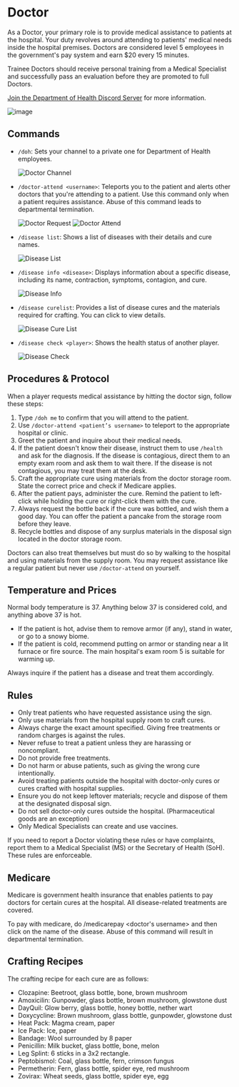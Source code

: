 # Doctor

As a Doctor, your primary role is to provide medical assistance to patients at the hospital. Your duty revolves around attending to patients' medical needs inside the hospital premises. Doctors are considered level 5 employees in the government's pay system and earn $20 every 15 minutes.

Trainee Doctors should receive personal training from a Medical Specialist and successfully pass an evaluation before they are promoted to full Doctors.

[Join the Department of Health Discord Server](https://discord.gg/7VYumh4cjn) for more information.

![image](https://media.discordapp.net/attachments/838356841217916989/1165658733905461288/2022-09-27_15.57.15.png?ex=6550e1cb&is=653e6ccb&hm=1cc9f1dce2205993dcc33c0acfc86a609e78ccb1ecd39c2ca41bfedf0fd85832&=&width=1266&height=671)

## Commands

- `/doh`: Sets your channel to a private one for Department of Health employees.
  
  ![Doctor Channel](https://cdn.discordapp.com/attachments/838356841217916989/1170356674083696771/1642189821432-png.png?ex=6558be97&is=65464997&hm=7878f17347f0c47c8a7883a01c34d31b2d6044be7696435678290cd762dddc78&)

- `/doctor-attend <username>`: Teleports you to the patient and alerts other doctors that you're attending to a patient. Use this command only when a patient requires assistance. Abuse of this command leads to departmental termination.
  
  ![Doctor Request](https://media.discordapp.net/attachments/838356841217916989/1170356773962653769/1642183036465-png.png?ex=6558beaf&is=654649af&hm=a4350c1bf8966703320c7aa141eb737ad1364e06c8719278695deec00a602e30&=&width=720&height=105)
  ![Doctor Attend](https://cdn.discordapp.com/attachments/838356841217916989/1170356687731970088/1642182314822-png.png?ex=6558be9a&is=6546499a&hm=bf2f647db9fc91043608e95a33c23a4ba2ebcd8f623136f42dcf7e92b27b5601&)

- `/disease list`: Shows a list of diseases with their details and cure names.
  
  ![Disease List](https://cdn.discordapp.com/attachments/838356841217916989/1170356700767858728/disease-list-png.png?ex=6558be9d&is=6546499d&hm=b51e45368806520cecc7e52f37a08561fc135b55019e4615f4a6ebc35cc2fd70&)

- `/disease info <disease>`: Displays information about a specific disease, including its name, contraction, symptoms, contagion, and cure.
   
  ![Disease Info](https://cdn.discordapp.com/attachments/838356841217916989/1170356716832047265/screenshot_162-png.png?ex=6558bea1&is=654649a1&hm=da189be04b8043c9b2380dd842a7e99d73529b254934195f8a4435339bd7a8e1&)

- `/disease curelist`: Provides a list of disease cures and the materials required for crafting. You can click to view details.
  
  ![Disease Cure List](https://cdn.discordapp.com/attachments/838356841217916989/1170356746682892360/screenshot_163-png.png?ex=6558bea8&is=654649a8&hm=dc7f83b599993fa29f81f715f3acb497e1af29d5714b1695555c2aa543276fd9&)
  
- `/disease check <player>`: Shows the health status of another player.
  
  ![Disease Check](https://cdn.discordapp.com/attachments/838356841217916989/1170356758322098176/screenshot_165-png.png?ex=6558beab&is=654649ab&hm=df77b20de177534e9698afa433e95c9127be852c7a5d9912802f1eaba33add44&)

## Procedures & Protocol

When a player requests medical assistance by hitting the doctor sign, follow these steps:

1. Type `/doh me` to confirm that you will attend to the patient.
2. Use `/doctor-attend <patient’s username>` to teleport to the appropriate hospital or clinic.
3. Greet the patient and inquire about their medical needs.
4. If the patient doesn't know their disease, instruct them to use `/health` and ask for the diagnosis. If the disease is contagious, direct them to an empty exam room and ask them to wait there. If the disease is not contagious, you may treat them at the desk.
5. Craft the appropriate cure using materials from the doctor storage room. State the correct price and check if Medicare applies.
6. After the patient pays, administer the cure. Remind the patient to left-click while holding the cure or right-click them with the cure.
7. Always request the bottle back if the cure was bottled, and wish them a good day. You can offer the patient a pancake from the storage room before they leave.
8. Recycle bottles and dispose of any surplus materials in the disposal sign located in the doctor storage room.

Doctors can also treat themselves but must do so by walking to the hospital and using materials from the supply room. You may request assistance like a regular patient but never use `/doctor-attend` on yourself.

## Temperature and Prices

Normal body temperature is 37. Anything below 37 is considered cold, and anything above 37 is hot.

- If the patient is hot, advise them to remove armor (if any), stand in water, or go to a snowy biome.
- If the patient is cold, recommend putting on armor or standing near a lit furnace or fire source. The main hospital's exam room 5 is suitable for warming up.

Always inquire if the patient has a disease and treat them accordingly.

## Rules

- Only treat patients who have requested assistance using the sign.
- Only use materials from the hospital supply room to craft cures.
- Always charge the exact amount specified. Giving free treatments or random charges is against the rules.
- Never refuse to treat a patient unless they are harassing or noncompliant.
- Do not provide free treatments.
- Do not harm or abuse patients, such as giving the wrong cure intentionally.
- Avoid treating patients outside the hospital with doctor-only cures or cures crafted with hospital supplies.
- Ensure you do not keep leftover materials; recycle and dispose of them at the designated disposal sign.
- Do not sell doctor-only cures outside the hospital. (Pharmaceutical goods are an exception)
- Only Medical Specialists can create and use vaccines.

If you need to report a Doctor violating these rules or have complaints, report them to a Medical Specialist (MS) or the Secretary of Health (SoH). These rules are enforceable.

## Medicare

Medicare is government health insurance that enables patients to pay doctors for certain cures at the hospital. All disease-related treatments are covered.

To pay with medicare, do /medicarepay <doctor's username> and then click on the name of the disease. Abuse of this command will result in departmental termination. 

## Crafting Recipes

The crafting recipe for each cure are as follows:
- Clozapine: Beetroot, glass bottle, bone, brown mushroom
- Amoxicilin: Gunpowder, glass bottle, brown mushroom, glowstone dust
- DayQuil: Glow berry, glass bottle, honey bottle, nether wart
- Doxycycline: Brown mushroom, glass bottle, gunpowder, glowstone dust
- Heat Pack: Magma cream, paper
- Ice Pack: Ice, paper
- Bandage: Wool surrounded by 8 paper
- Penicillin: Milk bucket, glass bottle, bone, melon
- Leg Splint: 6 sticks in a 3x2 rectangle.
- Peptobismol: Coal, glass bottle, fern, crimson fungus
- Permetherin: Fern, glass bottle, spider eye, red mushroom
- Zovirax: Wheat seeds, glass bottle, spider eye, egg
